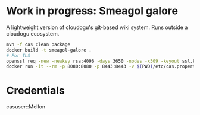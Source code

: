 Work in progress: Smeagol galore
============================

A lightweight version of cloudogu's git-based wiki system. Runs outside a cloudogu ecosystem.

```bash
mvn -f cas clean package
docker build -t smeagol-galore . 
# For TLS
openssl req -new -newkey rsa:4096 -days 3650 -nodes -x509 -keyout ssl.key -out ssl.crt
docker run -it --rm -p 8080:8080 -p 8443:8443 -v $(PWD)/etc/cas.properties:/etc/cas/cas.properties -v $(PWD)/ssl.crt:/usr/local/tomcat/conf/ssl.crt -v $(PWD)/ssl.key:/usr/local/tomcat/conf/ssl.key  smeagol-galore
```

# Credentials
casuser::Mellon